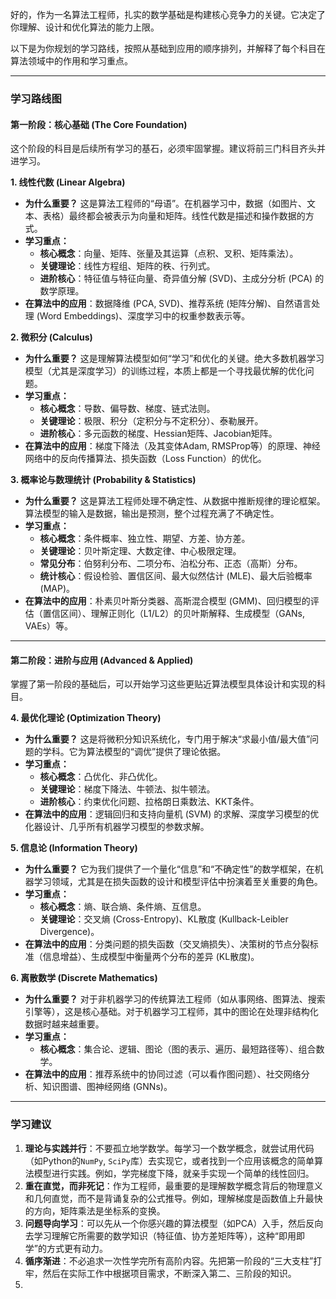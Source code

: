 好的，作为一名算法工程师，扎实的数学基础是构建核心竞争力的关键。它决定了你理解、设计和优化算法的能力上限。

以下是为你规划的学习路线，按照从基础到应用的顺序排列，并解释了每个科目在算法领域中的作用和学习重点。

---

### 学习路线图

#### **第一阶段：核心基础 (The Core Foundation)**

这个阶段的科目是后续所有学习的基石，必须牢固掌握。建议将前三门科目齐头并进学习。

**1. 线性代数 (Linear Algebra)**
* **为什么重要？** 这是算法工程师的“母语”。在机器学习中，数据（如图片、文本、表格）最终都会被表示为向量和矩阵。线性代数是描述和操作数据的方式。
* **学习重点：**
    * **核心概念**：向量、矩阵、张量及其运算（点积、叉积、矩阵乘法）。
    * **关键理论**：线性方程组、矩阵的秩、行列式。
    * **进阶核心**：特征值与特征向量、奇异值分解 (SVD)、主成分分析 (PCA) 的数学原理。
* **在算法中的应用**：数据降维 (PCA, SVD)、推荐系统 (矩阵分解)、自然语言处理 (Word Embeddings)、深度学习中的权重参数表示等。

**2. 微积分 (Calculus)**
* **为什么重要？** 这是理解算法模型如何“学习”和优化的关键。绝大多数机器学习模型（尤其是深度学习）的训练过程，本质上都是一个寻找最优解的优化问题。
* **学习重点：**
    * **核心概念**：导数、偏导数、梯度、链式法则。
    * **关键理论**：极限、积分（定积分与不定积分）、泰勒展开。
    * **进阶核心**：多元函数的梯度、Hessian矩阵、Jacobian矩阵。
* **在算法中的应用**：梯度下降法（及其变体Adam, RMSProp等）的原理、神经网络中的反向传播算法、损失函数（Loss Function）的优化。

**3. 概率论与数理统计 (Probability & Statistics)**
* **为什么重要？** 这是算法工程师处理不确定性、从数据中推断规律的理论框架。算法模型的输入是数据，输出是预测，整个过程充满了不确定性。
* **学习重点：**
    * **核心概念**：条件概率、独立性、期望、方差、协方差。
    * **关键理论**：贝叶斯定理、大数定律、中心极限定理。
    * **常见分布**：伯努利分布、二项分布、泊松分布、正态（高斯）分布。
    * **统计核心**：假设检验、置信区间、最大似然估计 (MLE)、最大后验概率 (MAP)。
* **在算法中的应用**：朴素贝叶斯分类器、高斯混合模型 (GMM)、回归模型的评估（置信区间）、理解正则化（L1/L2）的贝叶斯解释、生成模型（GANs, VAEs）等。

---

#### **第二阶段：进阶与应用 (Advanced & Applied)**

掌握了第一阶段的基础后，可以开始学习这些更贴近算法模型具体设计和实现的科目。

**4. 最优化理论 (Optimization Theory)**
* **为什么重要？** 这是将微积分知识系统化，专门用于解决“求最小值/最大值”问题的学科。它为算法模型的“调优”提供了理论依据。
* **学习重点：**
    * **核心概念**：凸优化、非凸优化。
    * **关键理论**：梯度下降法、牛顿法、拟牛顿法。
    * **进阶核心**：约束优化问题、拉格朗日乘数法、KKT条件。
* **在算法中的应用**：逻辑回归和支持向量机 (SVM) 的求解、深度学习模型的优化器设计、几乎所有机器学习模型的参数求解。

**5. 信息论 (Information Theory)**
* **为什么重要？** 它为我们提供了一个量化“信息”和“不确定性”的数学框架，在机器学习领域，尤其是在损失函数的设计和模型评估中扮演着至关重要的角色。
* **学习重点：**
    * **核心概念**：熵、联合熵、条件熵、互信息。
    * **关键理论**：交叉熵 (Cross-Entropy)、KL散度 (Kullback-Leibler Divergence)。
* **在算法中的应用**：分类问题的损失函数（交叉熵损失）、决策树的节点分裂标准（信息增益）、生成模型中衡量两个分布的差异 (KL散度)。

**6. 离散数学 (Discrete Mathematics)**
* **为什么重要？** 对于非机器学习的传统算法工程师（如从事网络、图算法、搜索引擎等），这是核心基础。对于机器学习工程师，其中的图论在处理非结构化数据时越来越重要。
* **学习重点：**
    * **核心概念**：集合论、逻辑、图论（图的表示、遍历、最短路径等）、组合数学。
* **在算法中的应用**：推荐系统中的协同过滤（可以看作图问题）、社交网络分析、知识图谱、图神经网络 (GNNs)。

---

### 学习建议

1.  **理论与实践并行**：不要孤立地学数学。每学习一个数学概念，就尝试用代码（如Python的`NumPy`, `SciPy`库）去实现它，或者找到一个应用该概念的简单算法模型进行实践。例如，学完梯度下降，就亲手实现一个简单的线性回归。
2.  **重在直觉，而非死记**：作为工程师，最重要的是理解数学概念背后的物理意义和几何直觉，而不是背诵复杂的公式推导。例如，理解梯度是函数值上升最快的方向，矩阵乘法是坐标系的变换。
3.  **问题导向学习**：可以先从一个你感兴趣的算法模型（如PCA）入手，然后反向去学习理解它所需要的数学知识（特征值、协方差矩阵等），这种“即用即学”的方式更有动力。
4.  **循序渐进**：不必追求一次性学完所有高阶内容。先把第一阶段的“三大支柱”打牢，然后在实际工作中根据项目需求，不断深入第二、三阶段的知识。
5.  


